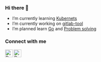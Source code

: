 ### Hi there 👋

- I’m currently learning [Kubernets](https://github.com/orginux/learning-k8s)
- I’m currently working on [gitlab-tool](https://github.com/orginux/gitlab-tool)
- I’m planned learn [Go](https://github.com/orginux/gobook) and [Problem solving](https://github.com/orginux/problems-solved)


### Connect with me

<a href="https://www.linkedin.com/in/orginux/">
  <img align="left" alt="Denis's LinkedIn" width="25px" src="https://cdn.jsdelivr.net/npm/simple-icons@v3/icons/linkedin.svg" />
</a>

<a href="https://t.me/orginux">
  <img align="left" alt="Denis's telegram" width="25px" src="https://cdn.jsdelivr.net/npm/simple-icons@3.13.0/icons/telegram.svg" />
</a>
